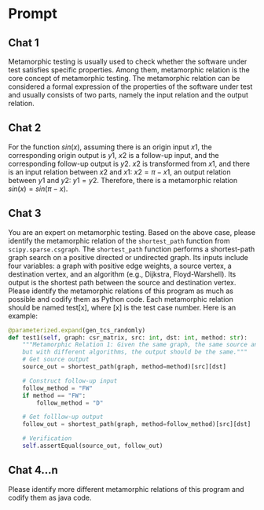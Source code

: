 # Prompt

## Chat 1

Metamorphic testing is usually used to check whether the software under test satisfies specific properties. Among them, metamorphic relation is the core concept of metamorphic testing. The metamorphic relation can be considered a formal expression of the properties of the software under test and usually consists of two parts, namely the input relation and the output relation.

## Chat 2

For the function $sin(x)$, assuming there is an origin input $x1$, the corresponding origin output is $y1$, $x2$ is a follow-up input, and the corresponding follow-up output is $y2$. $x2$ is transformed from $x1$, and there is an input relation between $x2$ and $x1$: $x2=\pi-x1$, an output relation between $y1$ and $y2$: $y1=y2$. Therefore, there is a metamorphic relation $sin(x)=sin(\pi-x)$.

## Chat 3

You are an expert on metamorphic testing. Based on the above case, please identify the metamorphic relation of the `shortest_path` function from `scipy.sparse.csgraph`. The `shortest_path` function performs a shortest-path graph search on a positive directed or undirected graph. Its inputs include four variables: a graph with positive edge weights, a source vertex, a destination vertex, and an algorithm (e.g., Dijkstra, Floyd-Warshell). Its output is the shortest path between the source and destination vertex. Please identify the metamorphic relations of this program as much as possible and codify them as Python code. Each metamorphic relation should be named test[x], where [x] is the test case number. Here is an example:

```python
@parameterized.expand(gen_tcs_randomly)
def test1(self, graph: csr_matrix, src: int, dst: int, method: str):
    """Metamorphic Relation 1: Given the same graph, the same source and destination vertices,
    but with different algorithms, the output should be the same."""
    # Get source output
    source_out = shortest_path(graph, method=method)[src][dst]

    # Construct follow-up input
    follow_method = "FW"
    if method == "FW":
        follow_method = "D"

    # Get folllow-up output
    follow_out = shortest_path(graph, method=follow_method)[src][dst]

    # Verification
    self.assertEqual(source_out, follow_out)
```

## Chat 4...n

Please identify more different metamorphic relations of this program and codify them as java code.